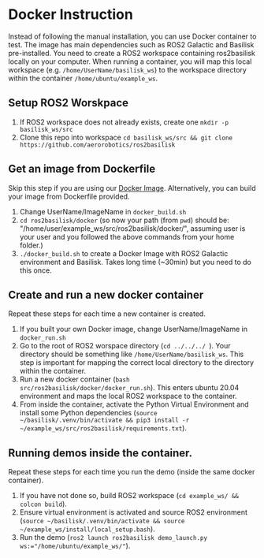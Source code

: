 # Docker Instruction

Instead of following the manual installation, you can use Docker container to test. The image has main dependencies such as ROS2 Galactic and Basilisk pre-installed. You need to create a ROS2 workspace containing ros2basilisk locally on your computer. When running a container, you will map this local workspace (e.g. `/home/UserName/basilisk_ws`) to the workspace directory within the container `/home/ubuntu/example_ws`.

## Setup ROS2 Worskpace

1. If ROS2 workspace does not already exists, create one `mkdir -p basilisk_ws/src`
1. Clone this repo into workspace `cd basilisk_ws/src && git clone https://github.com/aerorobotics/ros2basilisk`

## Get an image from Dockerfile
Skip this step if you are using our [Docker Image](https://hub.docker.com/repository/docker/kmatsuka/ros2basilisk/general). Alternatively, you can build your image from Dockerfile provided.
1. Change UserName/ImageName in `docker_build.sh`
1. `cd ros2basilisk/docker` (so now your path (from `pwd`) should be: "/home/user/example_ws/src/ros2basilisk/docker/", assuming user is your user and you followed the above commands from your home folder.)
1. `./docker_build.sh` to create a Docker Image with ROS2 Galactic environment and Basilisk. Takes long time (~30min) but you need to do this once.

## Create and run a new docker container 
Repeat these steps for each time a new container is created.
1. If you built your own Docker image, change UserName/ImageName in `docker_run.sh`
1. Go to the root of ROS2 worspace directory (`cd ../../../ `). Your directory should be something like `/home/UserName/basilisk_ws`. This step is important for mapping the correct local directory to the directory within the container.
1. Run a new docker container (`bash src/ros2basilisk/docker/docker_run.sh`). This enters ubuntu 20.04 environment and maps the local ROS2 workspace to the container. 
1. From inside the container, activate the Python Virtual Environment and install some Python dependencies (`source ~/basilisk/.venv/bin/activate && pip3 install -r ~/example_ws/src/ros2basilisk/requirements.txt`).

## Running demos inside the container.
Repeat these steps for each time you run the demo (inside the same docker container).
1. If you have not done so, build ROS2 workspace (`cd example_ws/ && colcon build`).
1. Ensure virtual environment is activated and source ROS2 environment (`source ~/basilisk/.venv/bin/activate && source ~/example_ws/install/local_setup.bash`).
1. Run the demo (`ros2 launch ros2basilisk demo_launch.py ws:="/home/ubuntu/example_ws/"`).

